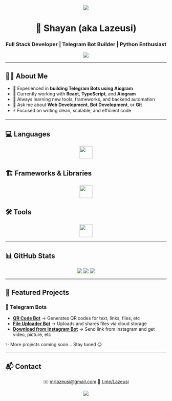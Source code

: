 <p align="center">
  <img src="https://capsule-render.vercel.app/api?type=waving&color=gradient&height=180&section=header&text=Hi,+I'm+Shayan!&fontSize=40&fontAlignY=35&animation=twinkling&fontColor=fff" />
</p>

<h1 align="center">🚀 Shayan (aka Lazeusi)</h1>
<h3 align="center">Full Stack Developer | Telegram Bot Builder | Python Enthusiast</h3>

<p align="center">
  <img src="https://readme-typing-svg.herokuapp.com/?lines=Building+Modern+Web+Apps;Creating+Telegram+Bots+with+Aiogram;Learning+Every+Day;Django+%26+TypeScript&center=true&width=550&height=50&color=58A6FF">
</p>

---

## 🧑‍💻 About Me
- 🤖 Experienced in **building Telegram Bots using Aiogram**  
- 🔭 Currently working with **React**, **TypeScript**, and **Aiogram**  
- 🌱 Always learning new tools, frameworks, and backend automation  
- 💬 Ask me about **Web Development**, **Bot Development**, or **Git**  
- ⚡ Focused on writing clean, scalable, and efficient code  

---

## 💻 Languages
<p align="center">
  <img src="https://skillicons.dev/icons?i=dart,python,js,ts,html,css" height="40" />
</p>

## 🏗 Frameworks & Libraries
<p align="center">
  <img src="https://skillicons.dev/icons?i=flutter,tailwind,react" height="40" />
</p>

## 🛠 Tools
<p align="center">
  <img src="https://skillicons.dev/icons?i=git,github,vscode" height="40" />
</p>

---

## 📊 GitHub Stats
<p align="center">
  <img src="https://github-readme-stats.vercel.app/api?username=Lazeusi&show_icons=true&theme=tokyonight" />
  <img src="https://github-readme-streak-stats.herokuapp.com/?user=Lazeusi&theme=tokyonight" />
  <img src="https://github-readme-stats.vercel.app/api/top-langs/?username=Lazeusi&layout=compact&theme=tokyonight" />
</p>

---

## 🚀 Featured Projects
### 🤖 Telegram Bots
- **[QR Code Bot](#)** → Generates QR codes for text, links, files, etc
- **[File Uploader Bot](#)** → Uploads and shares files via cloud storage  
- **[Download from Instagram Bot](#)** → Send link from instagram and get video, picture, etc

✨ More projects coming soon... Stay tuned 😉

---

## 📬 Contact
<p align="center">
  ✉️ <a href="mailto:mrlazeusi@gmail.com">mrlazeusi@gmail.com</a>  
  💬 <a href="https://t.me/Lazeusi">t.me/Lazeusi</a>
</p>

<p align="center">
  <img src="https://capsule-render.vercel.app/api?type=waving&color=gradient&height=100&section=footer"/>
</p>
